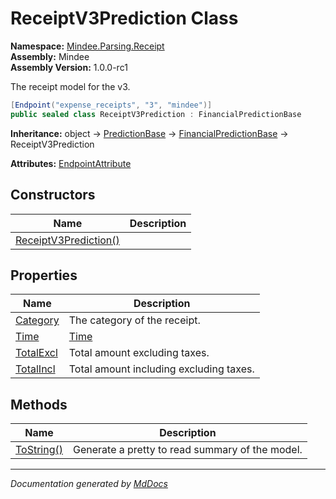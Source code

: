 ﻿<!--  
  <auto-generated>   
    The contents of this file were generated by a tool.  
    Changes to this file may be list if the file is regenerated  
  </auto-generated>   
-->

# ReceiptV3Prediction Class

**Namespace:** [Mindee.Parsing.Receipt](../index.md)  
**Assembly:** Mindee  
**Assembly Version:** 1.0.0\-rc1

The receipt model for the v3.

```csharp
[Endpoint("expense_receipts", "3", "mindee")]
public sealed class ReceiptV3Prediction : FinancialPredictionBase
```

**Inheritance:** object → [PredictionBase](../../Common/PredictionBase/index.md) → [FinancialPredictionBase](../../Common/FinancialPredictionBase/index.md) → ReceiptV3Prediction

**Attributes:** [EndpointAttribute](../../EndpointAttribute/index.md)

## Constructors

| Name                                           | Description |
| ---------------------------------------------- | ----------- |
| [ReceiptV3Prediction()](constructors/index.md) |             |

## Properties

| Name                                 | Description                             |
| ------------------------------------ | --------------------------------------- |
| [Category](properties/Category.md)   | The category of the receipt.            |
| [Time](properties/Time.md)           | [Time](../Time/index.md)                |
| [TotalExcl](properties/TotalExcl.md) | Total amount excluding taxes.           |
| [TotalIncl](properties/TotalIncl.md) | Total amount including excluding taxes. |

## Methods

| Name                              | Description                                     |
| --------------------------------- | ----------------------------------------------- |
| [ToString()](methods/ToString.md) | Generate a pretty to read summary of the model. |

___

*Documentation generated by [MdDocs](https://github.com/ap0llo/mddocs)*
